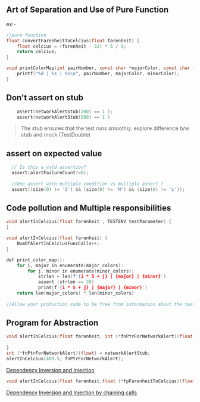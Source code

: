 
## Art of Separation and Use of Pure Function

ex:-
```c
//pure function
float convertFarenheitToCelcius(float farenheit) {
    float celcius = (farenheit - 32) * 5 / 9;
    return celcius;
}

void printColorMap(int pairNumber, const char *majorColor, const char *minorColor ) {
	printf("%d | %s | %s\n", pairNumber, majorColor, minorColor);
}
```
## Don't assert on stub
```c
    assert(networkAlertStub(200) == 1 );
    assert(networkAlertStub(500) == 1 )
```
> The stub ensures that the test runs smoothly. explore difference b/w stub and mock (TestDouble)

## assert on expected value 
```c
  // Is this a vald assertion?
  assert(alertFailureCount!=0);
  
  //One assert with multiple condition vs multiple assert ?
  assert((size(0) != 'S') && (size(0) != 'M') && (size(0) != 'L'));
```
## Code pollution and Multiple responsibilities
```c
void alertInCelcius(float farenheit , TESTENV testParameter) {
}

void alertInCelcius(float farenheit) {
    NumOfAlertInCelciusFuncCalls++;
}

def print_color_map():
    for i, major in enumerate(major_colors):
        for j, minor in enumerate(minor_colors):
            strlen = len(f'{i * 5 + j} | {major} | {minor}')
            assert (strlen == 20)
            print(f'{i * 5 + j} | {major} | {minor}')
    return len(major_colors) * len(minor_colors)
    
//Allow your production code to be free from information about the test environment.
```
## Program for Abstraction 
```c
void alertInCelcius(float farenheit, int (*fnPtrForNetworkAlert)(float)) {
   
}
int (*fnPtrForNetworkAlert)(float) = networkAlertStub;
alertInCelcius(400.5, fnPtrForNetworkAlert);
```
[Dependency Inversion and Injection](https://github.com/clean-code-craft-tcq-2/test-failer-in-c-AshidaSageer/pull/1/files)

```c
void alertInCelcius(float farenheit,float (*fpFarenheitToCelcius)(float),int (*fpnetworkAlertStub)(float)) { }

```
[Dependency Inversion and Injection by chaining calls](https://github.com/clean-code-craft-tcq-2/test-failer-in-c-KiruthighaKMuthusamy/blob/main/alerter.c)
